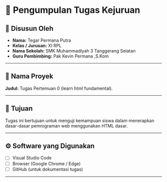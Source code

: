 # 📘 Pengumpulan Tugas Kejuruan

## 👤 Disusun Oleh
- **Nama:** Tegar Permana Putra 
- **Kelas / Jurusan:** XI RPL
- **Nama Sekolah:** SMK Muhammadiyah 3 Tanggerang Selatan
- **Guru Pembimbing:** Pak Kevin Permana ,S.Kom 

---

## 🧩 Nama Proyek
**Judul:** Tugas Pertemuan 0 (learn html fundamental).

---

## 🎯 Tujuan 
 Tugas ini bertujuan untuk menguji kemampuan siswa dalam menerapkan dasar-dasar pemrograman web menggunakan HTML dasar.

---

## ⚙️ Software yang Digunakan
- [ ] Visual Studio Code  
- [ ] Browser (Google Chrome / Edge)  
- [ ] GitHub (untuk dokumentasi tugas)   

---